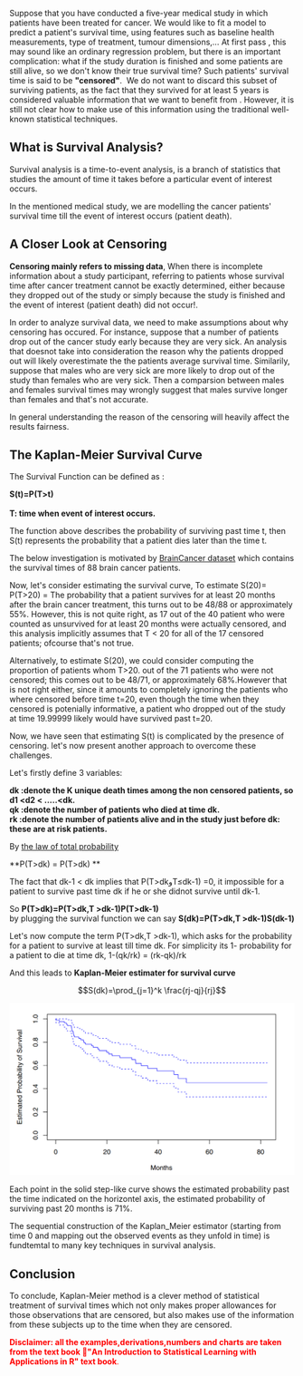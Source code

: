 Suppose that you have conducted a five-year medical study in which patients have been treated for cancer. We would like to fit a model to predict a patient's survival time, using features such as baseline health measurements, type of treatment, tumour dimensions,... At first pass , this may sound like an ordinary regression problem, but there is an important complication: what if the study duration is finished and some patients are still alive, so we don't know their true survival time? Such patients' survival time is said to be **"censored"**. 
We do not want to discard this subset of surviving patients, as the fact that they survived for at least 5 years is considered valuable information that we want to benefit from . However, it is still not clear how to make use of this information using the traditional well-known statistical techniques.

## What is Survival Analysis?

Survival analysis is a time-to-event analysis, is a branch of statistics that studies the amount of time it takes before a particular event of interest occurs.

In the mentioned medical study, we are modelling the cancer patients' survival time till the event of interest occurs (patient death).

## A Closer Look at Censoring

**Censoring mainly refers to missing data**, When there is incomplete information about a study participant, referring to patients whose survival time after cancer treatment cannot be exactly determined, either because they dropped out of the study or simply because the study is finished and the event of interest (patient death) did not occur!.

In order to analyze survival data, we need to make assumptions about why censoring has occured. For instance, suppose that a number of patients drop out of the cancer study early because they are very sick. An analysis that doesnot take into consideration the reason why the patients dropped out will likely overestimate the the patients average survival time. Similarily, suppose that males who are very sick are more likely to drop out of the study than females who are very sick. Then a comparsion between males and females survival times may wrongly suggest that males survive longer than females and that's not accurate.

In general understanding the reason of the censoring will heavily affect the results fairness.

## The Kaplan-Meier Survival Curve

The Survival Function can be defined as :

**S(t)=P(T>t)** <br>                                                    
**T: time when event of interest occurs.**<br>

The function above describes the probability of surviving past time t, then S(t) represents the probability that a patient dies later than the time t.


The below investigation is motivated by [BrainCancer dataset](https://rdrr.io/cran/ISLR2/man/BrainCancer.html) which contains the survival times of 88 brain cancer patients. <br>

Now, let's consider estimating the survival curve, To estimate S(20)= P(T>20) = The probability that a patient survives for at least 20 months after the brain cancer treatment, this turns out to be 48/88 or approximately 55%. However, this is not quite right, as 17 out of the 40 patient who were counted as unsurvived for at least 20 months were actually censored, and this analysis implicitly assumes that T < 20 for all of the 17 censored patients; ofcourse that's not true.

Alternatively, to estimate S(20), we could consider computing the proportion of patients whom T>20. out of the 71 patients who were not censored; this comes out to be 48/71, or approximately 68%.However that is not right either, since it amounts to completely ignoring the patients who where censored before time t=20, even though the time when they censored is potenially informative, a patient who dropped out of the study at time 19.99999 likely would have survived past t=20.

Now, we have seen that estimating S(t) is complicated by the presence of censoring. let's now present another approach to overcome these challenges.

Let's firstly define 3 variables:

**dk :denote the K unique death times among the non censored patients, so d1 <d2 < .....<dk.**<br>
**qk :denote the number of patients who died at time dk.**<br>
**rk :denote the number of patients alive and in the study just before dk: these are at risk patients.**<br>

By [the law of total probability](https://en.wikipedia.org/wiki/Law_of_total_probability)

**P(T>dk) = P(T>dk) **

The fact that dk-1 < dk implies that P(T>dkوT$\le$dk-1) =0, it impossible for a patient to survive past time dk if he or she didnot survive until dk-1.

So **P(T>dk)=P(T>dk,T >dk-1)P(T>dk-1)** <br>
by plugging the survival function we can say **S(dk)=P(T>dk,T >dk-1)S(dk-1)**

Let's now compute the term P(T>dk,T >dk-1), which asks for the probability for a patient to survive at least till time dk.
For simplicity its 1- probability for a patient to die at time dk, 1-(qk/rk) = (rk-qk)/rk

And this leads to **Kaplan-Meier estimater for survival curve** <br>

$$S(dk)=\prod_{j=1}^k \frac{rj-qj}{rj}$$

<img src="/docs/images/kaplan_meier.png"  width="800" />

Each point in the solid step-like curve shows the estimated probability past the time indicated on the horizontel axis, the estimated probability of surviving past 20 months is 71%.

The sequential construction of the Kaplan_Meier estimator (starting from  time 0 and mapping out the observed events as they unfold in time) is fundtemtal to many key techniques in survival analysis.

## Conclusion

To conclude, Kaplan-Meier method is a clever method of statistical treatment of survival times which not only makes proper allowances for those observations that are censored, but also makes use of the information from these subjects up to the time when they are censored.

<font color='red'>**Disclaimer: all the examples,derivations,numbers and charts are taken from the text book "ِAn Introduction to Statistical Learning with Applications in R" text book**. </font>
